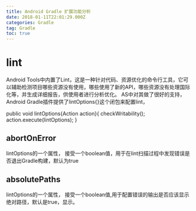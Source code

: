 ```yaml
---
title: Android Gradle 扩展功能分析
date: 2018-01-11T22:01:29.000Z
categories: Gradle
tag: Gradle
toc: true
---
```


# lint
  Android Tools中内置了Lint，这是一种针对代码、资源优化的命令行工具，它可以辅助检测项目哪些资源没有使用，哪些使用了新的API，哪些资源没有处理国际化等，并生成详细报告，供使用者进行分析优化。
  AS中对其做了很好的支持，Android Gradle插件提供了lintOptions{}这个闭包来配置lint，


  public void lintOptions{Action<lintOptions> action}{
    checkWritability();
    action.execute(lintOptions);
  }

## abortOnError

  lintOptions的一个属性， 接受一个boolean值，用于在lint扫描过程中发现错误是否退出Gradle构建，默认为true

## absolutePaths
  lintOptions的一个属性， 接受一个boolean值,用于配置错误的输出是否应该显示绝对路径，默认是true，显示。
